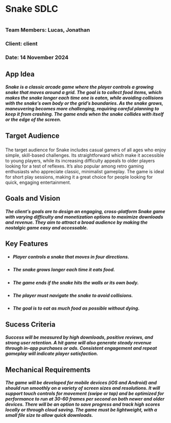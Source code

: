 # **Snake SDLC**
#     
### **Team Members:** Lucas, Jonathan
### **Client:** client
### **Date:** 14 November 2024
##   

## App Idea
##### Snake is a classic arcade game where the player controls a growing snake that moves around a grid. The goal is to collect food items, which makes the snake longer each time one is eaten, while avoiding collisions with the snake’s own body or the grid’s boundaries. As the snake grows, maneuvering becomes more challenging, requiring careful planning to keep it from crashing. The game ends when the snake collides with itself or the edge of the screen.

## Target Audience
##### 
The target audience for Snake includes casual gamers of all ages who enjoy simple, skill-based challenges. Its straightforward which make it accessible to young players, while its increasing difficulty appeals to older players looking for a test of reflexes. It’s also popular among retro gaming enthusiasts who appreciate classic, minimalist gameplay. The game is ideal for short play sessions, making it a great choice for people looking for quick, engaging entertainment.

## Goals and Vision
##### The client’s goals are to design an engaging, cross-platform Snake game with varying difficulty and monetization options to maximize downloads and revenue. They aim to attract a broad audience by making the nostalgic game easy and accessable. 

## Key Features
- ##### Player controls a snake that moves in four directions.
- ##### The snake grows longer each time it eats food.
- ##### The game ends if the snake hits the walls or its own body.
- ##### The player must navigate the snake to avoid collisions.
- ##### The goal is to eat as much food as possible without dying.

## Sucess Criteria
##### Success will be measured by high downloads, positive reviews, and strong user retention. A hit game will also generate steady revenue through in-app purchases or ads. Consistent engagement and repeat gameplay will indicate player satisfaction.

## Mechanical Requirements
##### The game will be developed for mobile devices (iOS and Android) and should run smoothly on a variety of screen sizes and resolutions. It will support touch controls for movement (swipe or tap) and be optimized for performance to run at 30-60 frames per second on both newer and older devices. There will be an option to save progress and track high scores locally or through cloud saving. The game must be lightweight, with a small file size to allow quick downloads.









